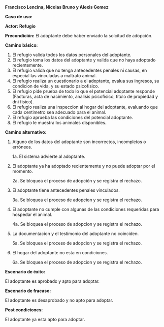 ﻿**Francisco Lencina, Nicolas Bruno y Alexis Gomez**

**Caso de uso:**

**Actor: Refugio** 

**Precondición:** El adoptante debe haber enviado la solcitud de adopción.

**Camino básico:**

1. El refugio valida todos los datos personales del adoptante.
2. El refugio toma los datos del adoptante y valida que no haya adoptado recientemente.
3. El refugio valida que no tenga antecedentes penales ni causas, en especial las vinculadas a maltrato animal.
4. El refugio realiza un cuestionario a el adoptante, evalua sus ingresos, su condicion de vida, y su estado psicofisico.
5. El refugio pide prueba de todo lo que el potencial adoptante responde (Facturas, acta de nacimiento, analisis psicofisico, titulo de propiedad y dni fisico).
6. El refugio realiza una inspeccion al hogar del adoptante, evaluando que cada centimetro sea adecuado para el animal.
7. El refugio aprueba las condiciones del potencial adoptante.
8. El refugio le muestra los animales disponibles.

**Camino alternativo:** 

1. Alguno de los datos del adoptante son incorrectos, incompletos o erróneos.

   1a. El sistema advierte al adoptante.

2. El adoptante ya ha adoptado recientemente y no puede adoptar por el momento.

   2a. Se bloquea el proceso de adopción y se registra el rechazo.

3. El adoptante tiene antecedentes penales vinculados.
   
   3a. Se bloquea el proceso de adopcion y se registra el rechazo.

4. El adoptante no cumple con algunas de las condiciones requeridas para hospedar el animal.
   
   4a. Se bloquea el proceso de adopcion y se registra el rechazo.

5. La documentacion y el testimonio del adoptante no coinciden.
  
   5a. Se bloquea el proceso de adopcion y se registra el rechazo.

6. El hogar del adoptante no esta en condiciones.
  
   6a. Se bloquea el proceso de adopcion y se registra el rechazo.

**Escenario de éxito:**

El adoptante es aprobado y apto para adoptar.

**Escenario de fracaso:**

El adoptante es desaprobado y no apto para adoptar.

**Post condiciones:**

El adoptante ya esta apto para adoptar.